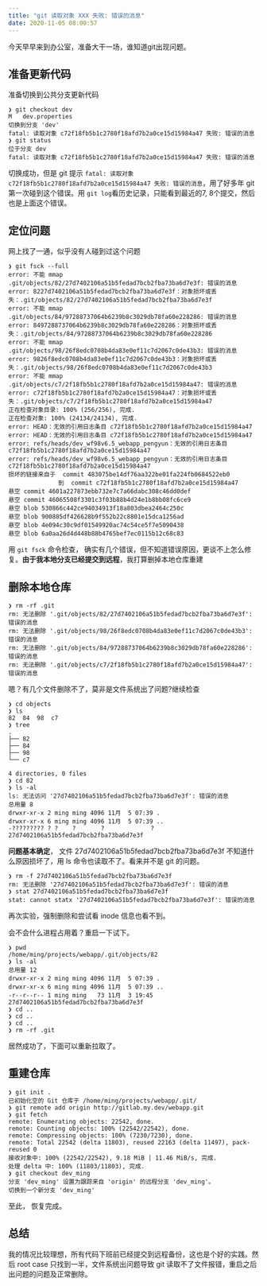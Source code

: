 ```yaml
---
title: "git 读取对象 XXX 失败: 错误的消息"
date: 2020-11-05 08:00:57
---
```


今天早早来到办公室，准备大干一场，谁知道git出现问题。

## 准备更新代码
准备切换到公共分支更新代码

```
❯ git checkout dev
M	dev.properties
切换到分支 'dev'
fatal: 读取对象 c72f18fb5b1c2780f18afd7b2a0ce15d15984a47 失败: 错误的消息
❯ git status
位于分支 dev
fatal: 读取对象 c72f18fb5b1c2780f18afd7b2a0ce15d15984a47 失败: 错误的消息

```
切换成功，但是 git 提示 `fatal: 读取对象 c72f18fb5b1c2780f18afd7b2a0ce15d15984a47 失败: 错误的消息`，用了好多年 git 第一次碰到这个错误。用 `git log`看历史记录，只能看到最近的7, 8个提交，然后也是上面这个错误。

## 定位问题
网上找了一通，似乎没有人碰到过这个问题
```
❯ git fsck --full
error: 不能 mmap .git/objects/82/27d7402106a51b5fedad7bcb2fba73ba6d7e3f: 错误的消息
error: 8227d7402106a51b5fedad7bcb2fba73ba6d7e3f：对象损坏或丢失：.git/objects/82/27d7402106a51b5fedad7bcb2fba73ba6d7e3f
error: 不能 mmap .git/objects/84/97288737064b6239b8c3029db78fa60e228286: 错误的消息
error: 8497288737064b6239b8c3029db78fa60e228286：对象损坏或丢失：.git/objects/84/97288737064b6239b8c3029db78fa60e228286
error: 不能 mmap .git/objects/98/26f8edc0708b4da83e0ef11c7d2067c0de43b3: 错误的消息
error: 9826f8edc0708b4da83e0ef11c7d2067c0de43b3：对象损坏或丢失：.git/objects/98/26f8edc0708b4da83e0ef11c7d2067c0de43b3
error: 不能 mmap .git/objects/c7/2f18fb5b1c2780f18afd7b2a0ce15d15984a47: 错误的消息
error: c72f18fb5b1c2780f18afd7b2a0ce15d15984a47：对象损坏或丢失：.git/objects/c7/2f18fb5b1c2780f18afd7b2a0ce15d15984a47
正在检查对象目录: 100% (256/256), 完成.
正在检查对象: 100% (24134/24134), 完成.
error: HEAD：无效的引用日志条目 c72f18fb5b1c2780f18afd7b2a0ce15d15984a47
error: HEAD：无效的引用日志条目 c72f18fb5b1c2780f18afd7b2a0ce15d15984a47
error: refs/heads/dev_wf98v6.5_webapp_pengyun：无效的引用日志条目 c72f18fb5b1c2780f18afd7b2a0ce15d15984a47
error: refs/heads/dev_wf98v6.5_webapp_pengyun：无效的引用日志条目 c72f18fb5b1c2780f18afd7b2a0ce15d15984a47
损坏的链接来自于  commit 483075be14df76aa322be01fa224fb0684522eb0
              到  commit c72f18fb5b1c2780f18afd7b2a0ce15d15984a47
悬空 commit 4601a227873ebb732e7c7a66dabc308c46dd0def
悬空 commit 46065508f3301c3f03b88b4d24e1b8bb08fc6ce9
悬空 blob 530866c442ce94034913f18a803dbea2464c250c
悬空 blob 900885df426628b9f552b22c8801e15dca1256ad
悬空 blob 4e094c30c9df01549920ac74c54ce5f7e5090438
悬空 blob 6a0aa26d4d448b88b4765bef7ec0115b12c68c83

```
用 `git fsck` 命令检查， 确实有几个错误，但不知道错误原因，更谈不上怎么修复。**由于我本地分支已经提交到远程**，我打算删掉本地仓库重建

## 删除本地仓库
```
❯ rm -rf .git
rm: 无法删除 '.git/objects/82/27d7402106a51b5fedad7bcb2fba73ba6d7e3f': 错误的消息
rm: 无法删除 '.git/objects/98/26f8edc0708b4da83e0ef11c7d2067c0de43b3': 错误的消息
rm: 无法删除 '.git/objects/84/97288737064b6239b8c3029db78fa60e228286': 错误的消息
rm: 无法删除 '.git/objects/c7/2f18fb5b1c2780f18afd7b2a0ce15d15984a47': 错误的消息

```

嗯？有几个文件删除不了，莫非是文件系统出了问题?继续检查
```
❯ cd objects
❯ ls
82  84  98  c7
❯ tree
.
├── 82
├── 84
├── 98
└── c7

4 directories, 0 files
❯ cd 82
❯ ls -al
ls: 无法访问 '27d7402106a51b5fedad7bcb2fba73ba6d7e3f': 错误的消息
总用量 8
drwxr-xr-x 2 ming ming 4096 11月  5 07:39 .
drwxr-xr-x 6 ming ming 4096 11月  5 07:39 ..
-????????? ? ?    ?       ?             ? 27d7402106a51b5fedad7bcb2fba73ba6d7e3f

```
**问题基本确定**， 文件 27d7402106a51b5fedad7bcb2fba73ba6d7e3f 不知道什么原因损坏了，用 ls 命令也读取不了。看来并不是 git 的问题。

```
❯ rm -f 27d7402106a51b5fedad7bcb2fba73ba6d7e3f
rm: 无法删除 '27d7402106a51b5fedad7bcb2fba73ba6d7e3f': 错误的消息
❯ stat 27d7402106a51b5fedad7bcb2fba73ba6d7e3f
stat: cannot statx '27d7402106a51b5fedad7bcb2fba73ba6d7e3f': 错误的消息
```
再次实验，强制删除和尝试看 inode 信息也看不到。

会不会什么进程占用着？重启一下试下。
```
❯ pwd
/home/ming/projects/webapp/.git/objects/82
❯ ls -al
总用量 12
drwxr-xr-x 2 ming ming 4096 11月  5 07:39 .
drwxr-xr-x 6 ming ming 4096 11月  5 07:39 ..
-r--r--r-- 1 ming ming   73 11月  3 19:45 27d7402106a51b5fedad7bcb2fba73ba6d7e3f
❯ cd ..
❯ cd ..
❯ cd ..
❯ rm -rf .git

```
居然成功了，下面可以重新拉取了。

## 重建仓库

```
❯ git init .
已初始化空的 Git 仓库于 /home/ming/projects/webapp/.git/
❯ git remote add origin http://gitlab.my.dev/webapp.git
❯ git fetch
remote: Enumerating objects: 22542, done.
remote: Counting objects: 100% (22542/22542), done.
remote: Compressing objects: 100% (7230/7230), done.
remote: Total 22542 (delta 11803), reused 22163 (delta 11497), pack-reused 0
接收对象中: 100% (22542/22542), 9.18 MiB | 11.46 MiB/s, 完成.
处理 delta 中: 100% (11803/11803), 完成.
❯ git checkout dev_ming
分支 'dev_ming' 设置为跟踪来自 'origin' 的远程分支 'dev_ming'。
切换到一个新分支 'dev_ming'

```
至此， 恢复完成。

## 总结
我的情况比较理想，所有代码下班前已经提交到远程备份，这也是个好的实践。然后 root case 只找到一半，文件系统出问题导致 git 读取不了文件报错，重启之后出问题的问题及正常删除。

